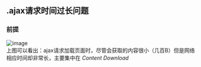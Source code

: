 ## .ajax请求时间过长问题 ##
### 前提 ###
![image](http://or8aa6mih.bkt.clouddn.com/%E5%BE%AE%E4%BF%A1%E5%9B%BE%E7%89%87_20170821171105.png)  
上图可以看出：ajax请求加载页面时，尽管会获取的内容很小（几百B）但是网络相应时间却非常长，主要集中在 *Content Download*
